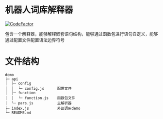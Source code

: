 # 机器人词库解释器
[![CodeFactor](https://www.codefactor.io/repository/github/bstluo/chatbot-dialogue-interpreter/badge)](https://www.codefactor.io/repository/github/bstluo/chatbot-dialogue-interpreter)

包含一个解释器，能够解释嵌套语句结构，能够通过函数包进行语句自定义，能够通过配置文件配置语法边界符号

# 文件结构
```
demo
├─ api
│  ├─ config
│  │  └─ config.js      配置文件
│  ├─ function
│  │  └─ function.js    函数包文件
│  └─ pars.js           主解析器
├─ index.js             外部调用demo
└─ README.md

```
